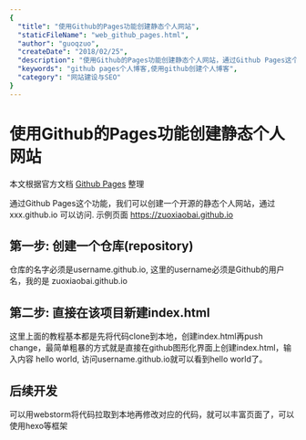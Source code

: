 ```yaml
---
{
  "title": "使用Github的Pages功能创建静态个人网站",
  "staticFileName": "web_github_pages.html",
  "author": "guoqzuo",
  "createDate": "2018/02/25",
  "description": "使用Github的Pages功能创建静态个人网站，通过Github Pages这个功能，我们可以创建一个开源的静态个人网站，通过xxx.github.io 可以访问. 示例页面 https://zuoxiaobai.github.io",
  "keywords": "github pages个人博客,使用github创建个人博客",
  "category": "网站建设与SEO"
}
---
```


# 使用Github的Pages功能创建静态个人网站
本文根据官方文档  [Github Pages](https://pages.github.com) 整理

通过Github Pages这个功能，我们可以创建一个开源的静态个人网站，通过xxx.github.io 可以访问. 示例页面 https://zuoxiaobai.github.io

## 第一步: 创建一个仓库(repository)
仓库的名字必须是username.github.io, 这里的username必须是Github的用户名，我的是 zuoxiaobai.github.io

## 第二步: 直接在该项目新建index.html 
这里上面的教程基本都是先将代码clone到本地，创建index.html再push change，最简单粗暴的方式就是直接在github图形化界面上创建index.html，输入内容 hello world, 访问username.github.io就可以看到hello world了。

## 后续开发
可以用webstorm将代码拉取到本地再修改对应的代码，就可以丰富页面了，可以使用hexo等框架

